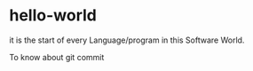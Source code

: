 # hello-world
it is the start of every Language/program in this Software World.

To know about git commit
